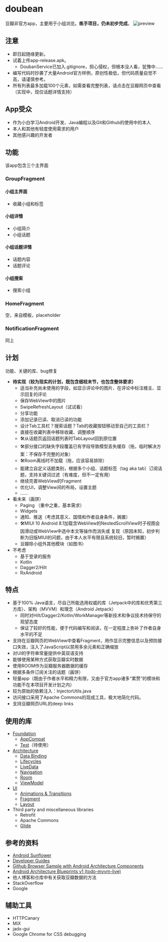 doubean
=======

豆瓣非官方app，主要用于小组浏览。**练手项目，仍未初步完成**。
![preview](Screenshot_20220226_180402.png)

注意
----

* 即日起随缘更新。
* 试着上传app-release.apk。
  * DoubanService已加入.gitignore，担心侵权，但根本没人看，犹豫中……
* 编写代码时抄袭了大量Android官方样例，原创性极低，但代码质量自觉不高，请谨慎参考。
* 所有列表最多加载100个元素，如需查看完整列表，请点击在豆瓣网页中查看（实现中，现仅话题详情支持）

App受众
-------

* 作为小白学习Android开发、Java编程以及Git和Github的使用中的本人
* 本人和其他有轻度使用需求的用户
* 其他感兴趣的开发者

## 功能

该app包含三个主界面

### GroupFragment

#### 小组主界面

* 收藏小组和标签

#### 小组详情

* 小组简介
* 小组话题

#### 小组话题详情

* 话题内容
* 话题评论

#### 小组搜索

* 搜索小组

### HomeFragment

空，来自模板，placeholder

### NotificationFragment

同上

计划
----

功能、关键的库、bug修复

* **待实现（较为现实的计划，既包含细枝末节，也包含整体要求）**
  * 适当补充尚未使用的字段，如显示评论中的图片、在评论中标注楼主、显示回复的评论
  * 保存WebView中的图片
  * SwipeRefreshLayout（试试看）
  * 分享功能
  * 添加记录已读、取消已读的功能
  * 设计Tab工具栏？搜索话题？Tab的收藏按钮移动至自己的工具栏？
  * 直接在收藏列表中移除收藏、调整顺序
  * 🛠从话题页返回话题列表时TabLayout回到原位置
  * 🛠部分接口的缺失字段覆盖已有字段导致模型丢失缓存（拖，临时解决方案：不保存不完整的对象）
  * 🛠Room离线时不加载（拖，应该容易排除）
  * 能建立自定义话题类别，根据多个小组、话题标签（tag aka tab）订阅话题，支持关键词过滤（有难度，但不一定有用）
  * 继续完善WebView的Fragment
  * 优化UI，调整View间的布局，设置主题
  * ……
* 看未来（画饼）
  * Paging （重中之重，基本需求）
  * Widgets
  * 通知、推送（考虑其意义、国情和作者自身条件，搁置）
  * 🛠MIUI 10 Android 8.1加载含WebView的NestedScrollView时子视图会因滑动或WebView中选中本文等操作而消失或
    复现（原因未知，初步判断为旧版MIUI的问题，由于本人水平有限且系统较旧，暂时搁置）
  * 豆瓣除小组外其他模块（如图书）
* 不考虑
  * 基于登录的服务
  * Kotlin
  * Dagger2/Hilt
  * RxAndroid

特点
----

* 基于100% Java语言，尽自己所能选用权威的库（Jetpack中的库和优秀第三方库）、架构（MVVM）和理念（Android Jetpack）
  * 同时对Hilt/Dagger2/Kotlin/WorkManager等新技术和争议技术持保守的观望态度
  * 保证了较好的性能，便于代码编写和阅读，在一定程度上弥补了作者自身水平的不足
* 支持在豆瓣网页的WebView中查看Fragment，用作显示完整信息以及预防接口失效，注入了JavaScript以禁用多余元素和正确缩放
* 对UI的字符串常量提供中英双语支持
* 能够使用某种方式获取豆瓣实时数据
* 使用ROOM作为豆瓣服务器数据的缓存
* 根据多条件订阅关注的话题（画饼）
* 轻量app（既由于作者水平和精力有限，又由于官方app诸多“累赘”的模块和功能不在本项目开发计划之内）
* 较为原始的依赖注入：InjectorUtils.java
* 访问接口采用了Apache Commons的现成工具，极大地简化代码。
* 支持豆瓣网页URL的deep links

使用的库
-------

* [Foundation][foundation]
  * [AppCompat][appcompat]
  * [Test][test]（待使用）
* [Architecture][arch]
  * [Data Binding][data-binding]
  * [Lifecycles][lifecycle]
  * [LiveData][livedata]
  * [Navigation][navigation]
  * [Room][room]
  * [ViewModel][viewmodel]
* [UI][ui]
  * [Animations & Transitions][animation]
  * [Fragment][fragment]
  * [Layout][layout]
* Third party and miscellaneous libraries
  * Retrofit
  * Apache Commons
  * [Glide][glide]

[foundation]: https://developer.android.com/jetpack/components

[appcompat]: https://developer.android.com/topic/libraries/support-library/packages#v7-appcompat

[test]: https://developer.android.com/training/testing/

[arch]: https://developer.android.com/jetpack/arch/

[data-binding]: https://developer.android.com/topic/libraries/data-binding/

[lifecycle]: https://developer.android.com/topic/libraries/architecture/lifecycle

[livedata]: https://developer.android.com/topic/libraries/architecture/livedata

[navigation]: https://developer.android.com/topic/libraries/architecture/navigation/

[room]: https://developer.android.com/topic/libraries/architecture/room

[viewmodel]: https://developer.android.com/topic/libraries/architecture/viewmodel

[ui]: https://developer.android.com/guide/topics/ui

[animation]: https://developer.android.com/training/animation/

[fragment]: https://developer.android.com/guide/components/fragments

[layout]: https://developer.android.com/guide/topics/ui/declaring-layout

[glide]: https://bumptech.github.io/glide/

参考的资料
---------

* [Android Sunflower][sunflower]
* [Developer Guides][guides]
* [Github Browser Sample with Android Architecture Components][github-browser-sample]
* [Android Architecture Blueprints v1 (todo-mvvm-live)][todo-mvvm-live]
* 他人博客和仓库中有关获取豆瓣数据的方法
* StackOverflow
* Google

[sunflower]: https://github.com/android/sunflower

[guides]: https://developer.android.google.cn/guide

[github-browser-sample]: https://github.com/android/architecture-components-samples/tree/master/GithubBrowserSample

[todo-mvvm-live]: https://github.com/android/architecture-samples/tree/todo-mvvm-live

辅助工具
---------

* HTTPCanary
* MiX
* jadx-gui
* Google Chrome for CSS debugging
